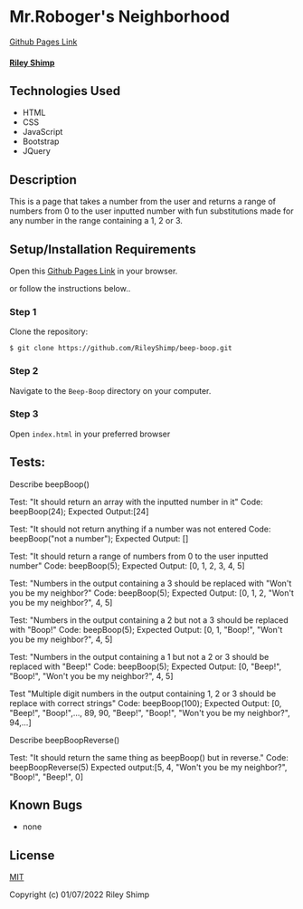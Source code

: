 # Mr.Roboger's Neighborhood

[Github Pages Link](https://rileyshimp.github.io/beep-boop/)

#### [Riley Shimp](https://www.github.com/rileyshimp)

## Technologies Used

* HTML
* CSS
* JavaScript
* Bootstrap
* JQuery

## Description
This is a page that takes a number from the user and returns a range of numbers from 0 to the user inputted number with fun substitutions made for any number in the range containing a 1, 2 or 3.

## Setup/Installation Requirements

Open this [Github Pages Link](https://rileyshimp.github.io/beep-boop/) in your browser.

or follow the instructions below..

### Step 1
Clone the repository:
``` 
$ git clone https://github.com/RileyShimp/beep-boop.git 
```
### Step 2
Navigate to the `Beep-Boop` directory on your computer.
### Step 3
Open `index.html` in your preferred browser

## Tests:

Describe beepBoop()

Test: "It should return an array with the inputted number in it"
Code: beepBoop(24);
Expected Output:[24]

Test: "It should not return anything if a number was not entered
Code: beepBoop("not a number");
Expected Output: []

Test: "It should return a range of numbers from 0 to the user inputted number"
Code: beepBoop(5);
Expected Output: [0, 1, 2, 3, 4, 5]

Test: "Numbers in the output containing a 3 should be replaced with "Won't you be my neighbor?"
Code: beepBoop(5);
Expected Output: [0, 1, 2, "Won't you be my neighbor?", 4, 5]

Test: "Numbers in the output containing a 2 but not a 3 should be replaced with "Boop!"
Code: beepBoop(5);
Expected Output: [0, 1, "Boop!", "Won't you be my neighbor?", 4, 5]

Test: "Numbers in the output containing a 1 but not a 2 or 3 should be replaced with "Beep!"
Code: beepBoop(5);
Expected Output: [0, "Beep!", "Boop!", "Won't you be my neighbor?", 4, 5]

Test "Multiple digit numbers in the output containing 1, 2 or 3 should be replace with correct strings"
Code: beepBoop(100);
Expected Output: [0, "Beep!", "Boop!",..., 89, 90, "Beep!", "Boop!", "Won't you be my neighbor?", 94,...]

Describe beepBoopReverse()

Test: "It should return the same thing as beepBoop() but in reverse."
Code: beepBoopReverse(5)
Expected output:[5, 4, "Won't you be my neighbor?", "Boop!", "Beep!", 0]

## Known Bugs

* none

## License

[MIT](https://opensource.org/licenses/MIT)

Copyright (c) 01/07/2022 Riley Shimp